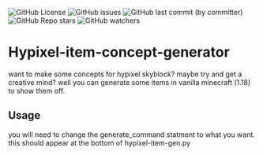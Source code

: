 ![GitHub License](https://img.shields.io/github/license/burndowntheworld/Hypixel-item-concept-generator)
![GitHub issues](https://img.shields.io/github/issues/burndowntheworld/Hypixel-item-concept-generator)
![GitHub last commit (by committer)](https://img.shields.io/github/last-commit/burndowntheworld/Hypixel-item-concept-generator)
![GitHub Repo stars](https://img.shields.io/github/stars/burndowntheworld/Hypixel-item-concept-generator)
![GitHub watchers](https://img.shields.io/github/watchers/burndowntheworld/Hypixel-item-concept-generator)

# Hypixel-item-concept-generator
want to make some concepts for hypixel skyblock? maybe try and get a creative mind? well you can generate some items in vanilla minecraft (1.18) to show them off.

## Usage
you will need to change the generate_command statment to what you want. this should appear at the bottom of hypixel-item-gen.py
